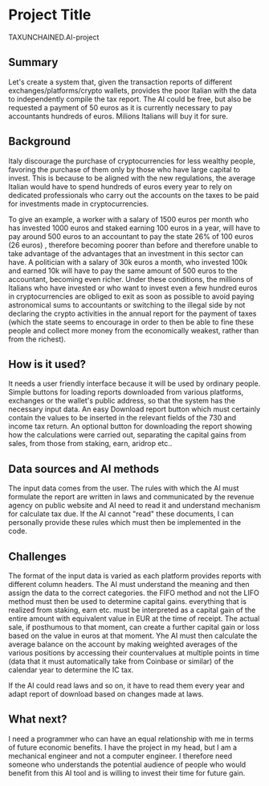 <!-- This is the markdown template for the final project of the Building AI course, 
created by Reaktor Innovations and University of Helsinki. 
Copy the template, paste it to your GitHub README and edit! -->

# Project Title

TAXUNCHAINED.AI-project

## Summary

Let's create a system that, given the transaction reports of different exchanges/platforms/crypto wallets, provides the poor Italian with the data to independently compile the tax report. The AI could be free, but also be requested a payment of 50 euros as it is currently necessary to pay accountants hundreds of euros. Milions Italians will buy it for sure.

## Background

Italy discourage the purchase of cryptocurrencies for less wealthy people, favoring the purchase of them only by those who have large capital to invest. This is because to be aligned with the new regulations, the average Italian would have to spend hundreds of euros every year to rely on dedicated professionals who carry out the accounts on the taxes to be paid for investments made in cryptocurrencies.

To give an example, a worker with a salary of 1500 euros per month who has invested 1000 euros and staked earning 100 euros in a year, will have to pay around 500 euros to an accountant to pay the state 26% of 100 euros (26 euros) , therefore becoming poorer than before and therefore unable to take advantage of the advantages that an investment in this sector can have. A politician with a salary of 30k euros a month, who invested 100k and earned 10k will have to pay the same amount of 500 euros to the accountant, becoming even richer. Under these conditions, the millions of Italians who have invested or who want to invest even a few hundred euros in cryptocurrencies are obliged to exit as soon as possible to avoid paying astronomical sums to accountants or switching to the illegal side by not declaring the crypto activities in the annual report for the payment of taxes (which the state seems to encourage in order to then be able to fine these people and collect more money from the economically weakest, rather than from the richest).

## How is it used?

It needs a user friendly interface because it will be used by ordinary people. Simple buttons for loading reports downloaded from various platforms, exchanges or the wallet's public address, so that the system has the necessary input data. An easy Download report button which must certainly contain the values ​​to be inserted in the relevant fields of the 730 and income tax return. An optional button for downloading the report showing how the calculations were carried out, separating the capital gains from sales, from those from staking, earn, aridrop etc..

## Data sources and AI methods

The input data comes from the user. The rules with which the AI ​​must formulate the report are written in laws and communicated by the revenue agency on public website and AI need to read it and understand mechanism for calculate tax due. If the AI ​​cannot "read" these documents, I can personally provide these rules which must then be implemented in the code.

## Challenges

The format of the input data is varied as each platform provides reports with different column headers. The AI ​​must understand the meaning and then assign the data to the correct categories. the FIFO method and not the LIFO method must then be used to determine capital gains. everything that is realized from staking, earn etc. must be interpreted as a capital gain of the entire amount with equivalent value in EUR at the time of receipt. The actual sale, if posthumous to that moment, can create a further capital gain or loss based on the value in euros at that moment. Yhe AI ​​must then calculate the average balance on the account by making weighted averages of the various positions by accessing their countervalues ​​at multiple points in time (data that it must automatically take from Coinbase or similar) of the calendar year to determine the IC tax.

If the AI could read laws and so on, it have to read them every year and adapt report of download based on changes made at laws.

## What next?

I need a programmer who can have an equal relationship with me in terms of future economic benefits. I have the project in my head, but I am a mechanical engineer and not a computer engineer. I therefore need someone who understands the potential audience of people who would benefit from this AI tool and is willing to invest their time for future gain.
